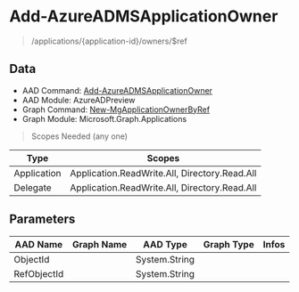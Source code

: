 # Add-AzureADMSApplicationOwner

> /applications/{application-id}/owners/$ref

## Data

+ AAD Command: [Add-AzureADMSApplicationOwner](https://docs.microsoft.com/en-us/powershell/module/AzureADPreview/Add-AzureADMSApplicationOwner)
+ AAD Module: AzureADPreview
+ Graph Command: [New-MgApplicationOwnerByRef](https://docs.microsoft.com/en-us/powershell/module/Microsoft.Graph.Applications/New-MgApplicationOwnerByRef)
+ Graph Module: Microsoft.Graph.Applications

> Scopes Needed (any one)

|Type|Scopes|
|---|---|
|Application|Application.ReadWrite.All, Directory.Read.All|
|Delegate|Application.ReadWrite.All, Directory.Read.All|

## Parameters

|AAD Name|Graph Name|AAD Type|Graph Type|Infos|
|---|---|---|---|---|
|ObjectId||System.String|||
|RefObjectId||System.String|||

